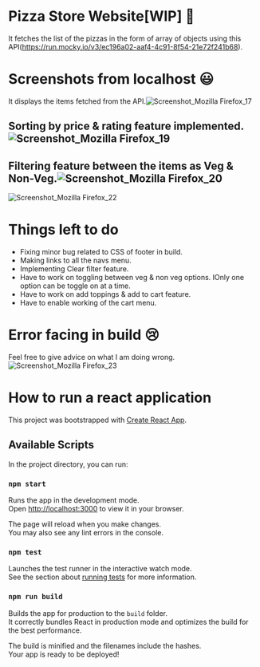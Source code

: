 # Pizza Store Website[WIP] 🍕
It fetches the list of the pizzas in the form of array of objects using this API(https://run.mocky.io/v3/ec196a02-aaf4-4c91-8f54-21e72f241b68). 

# Screenshots from localhost 😃

It displays the items fetched from the API.![Screenshot_Mozilla Firefox_17](https://user-images.githubusercontent.com/52833031/160695580-3023cb47-b43e-42c0-bfc1-4ea25b5a61e9.png)

## Sorting by price & rating feature implemented.![Screenshot_Mozilla Firefox_19](https://user-images.githubusercontent.com/52833031/160695730-807db0a0-6d37-4b57-8527-1876ceb40134.png)

## Filtering feature between the items as Veg & Non-Veg.![Screenshot_Mozilla Firefox_20](https://user-images.githubusercontent.com/52833031/160696053-4ef4878a-25a9-47ee-affc-bc47cef9b0b1.png)
![Screenshot_Mozilla Firefox_22](https://user-images.githubusercontent.com/52833031/160696093-277c4727-44c8-4d39-ab79-d921dd634645.png)


# Things left to do
* Fixing minor bug related to CSS of footer in build. 
* Making links to all the navs menu.
* Implementing Clear filter feature.
* Have to work on toggling between veg & non veg options. IOnly one option can be toggle on at a time.
* Have to work on add toppings & add to cart feature.
* Have to enable working of the cart menu. 

# Error facing in build 😢
Feel free to give advice on what I am doing wrong.
![Screenshot_Mozilla Firefox_23](https://user-images.githubusercontent.com/52833031/160698282-ed4a959e-62f8-4f27-aa2c-6085fd9a7777.png)


# How to run a react application

This project was bootstrapped with [Create React App](https://github.com/facebook/create-react-app).

## Available Scripts

In the project directory, you can run:

### `npm start`

Runs the app in the development mode.\
Open [http://localhost:3000](http://localhost:3000) to view it in your browser.

The page will reload when you make changes.\
You may also see any lint errors in the console.

### `npm test`

Launches the test runner in the interactive watch mode.\
See the section about [running tests](https://facebook.github.io/create-react-app/docs/running-tests) for more information.

### `npm run build`

Builds the app for production to the `build` folder.\
It correctly bundles React in production mode and optimizes the build for the best performance.

The build is minified and the filenames include the hashes.\
Your app is ready to be deployed!


